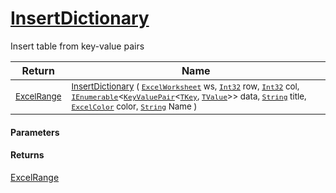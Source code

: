 # [InsertDictionary](./CellHandler--InsertDictionary.md)

Insert table from key-value pairs

| Return | Name | 
| --- | --- | 
| <sub>[ExcelRange](./CellHandler--InsertDictionary.md)</sub> | <sub>[InsertDictionary](./CellHandler--InsertDictionary.md) ( [`ExcelWorksheet`](./CellHandler--InsertDictionary.md) ws, [`Int32`](https://docs.microsoft.com/en-us/dotnet/api/System.Int32) row, [`Int32`](https://docs.microsoft.com/en-us/dotnet/api/System.Int32) col, [`IEnumerable`](./CellHandler--InsertDictionary.md)\<[`KeyValuePair`](./CellHandler--InsertDictionary.md)\<[`TKey`](./CellHandler--InsertDictionary.md), [`TValue`](./CellHandler--InsertDictionary.md)>> data, [`String`](https://docs.microsoft.com/en-us/dotnet/api/System.String) title, [`ExcelColor`](./../Palette/ExcelColor.md) color, [`String`](https://docs.microsoft.com/en-us/dotnet/api/System.String) Name )</sub> | 


#### Parameters

#### Returns
[ExcelRange](./CellHandler--InsertDictionary.md)<br>

